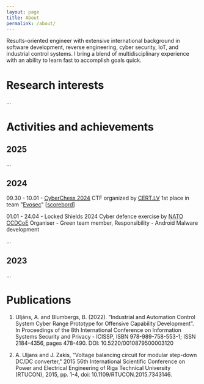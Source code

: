 ```yaml
---
layout: page
title: About
permalink: /about/
---
```




Results-oriented engineer with extensive international background in software development, reverse engineering, cyber security, IoT, and industrial control systems. I bring a blend of multidisciplinary experience with an ability to learn fast to accomplish goals quick.

<h1 style="text-align: left;">Research interests</h1>


...

<h1 style="text-align: left;">Activities and achievements</h1>


<h2 style="text-align: left;">2025</h2>

...

<h2 style="text-align: left;">2024</h2>

09.30 - 10.01 - [CyberChess 2024](https://cyberchess.lv/#ctf)
CTF organized by [CERT.LV](https://cert.lv/)
1st place in team "[Evosec](/images/cyberchess2024ctf-certificate.png)" [[scorebord](/images/cyberchess2024-scoreboard.jpg)]

01.01 - 24.04 - Locked Shields 2024
Cyber defence exercise by [NATO CCDCoE](https://ccdcoe.org/)
Organiser - Green team member, Responsibility - Android Malware development

...
<!-- <tr>
  <td>09.30 - 10.01</td>
  <td><a href="https://cyberchess.lv/#ctf">CyberChess 2024</a></td>
  <td>CTF organized by <a href="https://cert.lv/">CERT.LV</a></td>
  <td><a href="/images/cyberchess2024-scoreboard.jpg"> 1st place</a>, <a href="/images/cyberchess2024ctf-certificate.png"> certificate</a> ,team "Evosec"</td>
</tr>
</br>
<tr>
    <td >01.01 - 24.04</td>
    <td><a href="https://ccdcoe.org/exercises/locked-shields/">Locked Shields 2024</a></td>
    <td>Cyber defence exercise by <a href="https://ccdcoe.org/">NATO CCDCoE</a></td>
    <td>Organiser - Green team member, Responsibility - Android Malware development</td>
</tr> -->

<h2 style="text-align: left;">2023</h2>


...

<h1 style="text-align: left;">Publications</h1>


1. Uljāns, A. and Blumbergs, B. (2022). “Industrial and Automation Control System Cyber Range Prototype for Offensive Capability Development”. In Proceedings of the 8th International Conference on Information Systems Security and Privacy - ICISSP, ISBN 978-989-758-553-1; ISSN 2184-4356, pages 478-490. DOI: 10.5220/0010879500003120

2. A. Uljans and J. Zakis, "Voltage balancing circuit for modular step-down DC/DC converter," 2015 56th International Scientific Conference on Power and Electrical Engineering of Riga Technical University (RTUCON), 2015, pp. 1-4, doi: 10.1109/RTUCON.2015.7343146.


